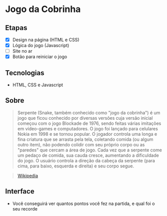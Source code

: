 # Jogo da Cobrinha

## Etapas

- [x] Design na página (HTML e CSS)
- [x] Lógica do jogo (Javascript)
- [ ] Site no ar
- [x] Botão para reiniciar o jogo

 ## Tecnologias 
 * HTML, CSS e Javascript

## Sobre

>Serpente (Snake, também conhecido como "jogo da cobrinha") é um jogo que ficou conhecido por diversas versões cuja versão inicial começou com o jogo Blockade de 1976, sendo feitas várias imitações em vídeo-games e computadores. O jogo foi lançado para celulares Nokia em 1998 e se tornou popular.
O jogador controla uma longa e fina criatura que se arrasta pela tela, coletando comida (ou algum outro item), não podendo colidir com seu próprio corpo ou as "paredes" que cercam a área de jogo. Cada vez que a serpente come um pedaço de comida, sua cauda cresce, aumentando a dificuldade do jogo. O usuário controla a direção da cabeça da serpente (para cima, para baixo, esquerda e direita) e seu corpo segue.

>[Wikipedia](https://pt.wikipedia.org/wiki/Serpente_(jogo_eletr%C3%B4nico))

## Interface

* Você conseguirá ver quantos pontos você fez na partida, e qual foi o seu recorde

